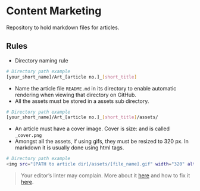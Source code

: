 # Content Marketing

Repository to hold markdown files for articles.

## Rules

- Directory naming rule

```bash
# Directory path example
[your_short_name]/Art_[article no.]_[short_title]
```

- Name the article file `README.md` in its directory to enable automatic rendering when viewing that directory on GitHub.
- All the assets must be stored in a assets sub directory.
  
```bash
# Directory path example
[your_short_name]/Art_[article no.]_[short_title]/assets/
```

- An article must have a cover image. Cover is size: and is called `_cover.png`
- Amongst all the assets, if using gifs, they must be resized to 320 px. In markdown it is usually done using html tags.

```bash
# Directory path example
<img src="[PATH to article dir]/assets/[file_name].gif" width="320" alt="[some short descriptive text]">
```

> Your editor’s linter may complain. More about it [here](https://github.com/DavidAnson/markdownlint/blob/v0.36.1/doc/md033.md) and how to fix it [here](https://github.com/DavidAnson/vscode-markdownlint#configure).
